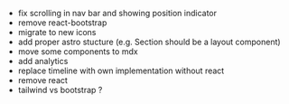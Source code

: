 - fix scrolling in nav bar and showing position indicator
- remove react-bootstrap    
- migrate to new icons
- add proper astro stucture (e.g. Section should be a layout component)
- move some components to mdx
- add analytics
- replace timeline with own implementation without react
- remove react
- tailwind vs bootstrap ?